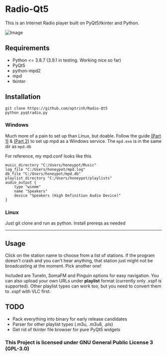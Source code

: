 # Radio-Qt5
This is an Internet Radio player built on PyQt5/tkinter and Python.

![Image](https://imgur.com/KbxW9Qt.png)

## Requirements
- Python <= 3.8.7 (3.9.1 in testing. Working nice so far)
- PyQt5
- python-mpd2
- mpd
- tkinter

## Installation
``` 
git clone https://github.com/aptrinh/Radio-Qt5 
python pyqtradio.py
```
### **Windows**
Much more of a pain to set up than Linux, but doable. Follow the guide [(Part 1)](https://www.daangemist.nl/2012/11/16/installing-mpd-on-windows) & [(Part 2)](https://www.daangemist.nl/2012/11/26/run-mpd-as-windows-service) to set up mpd as a Windows service. The ```mpd.exe``` is in the same dir as ```mpd.db```

For reference, my mpd.conf looks like this 
```
music_directory "C:/Users/honeypot/Music"
log_file "C:/Users/honeypot/mpd.log"
db_file "C:/Users/honeypot/mpd.db"
playlist_directory "C:/Users/honeypot/playlists"
audio_output {
    type "winmm"
    name "Speakers"
    device "Speakers (High Definition Audio Device)"
}
```

### **Linux**
Just git clone and run as python. Install prereqs as needed

----

## Usage
Click on the station name to choose from a list of stations. If the program doesn't crash and you can't hear anything, that station just might not be broadcasting at the moment. Pick another one!

Included are TuneIn, SomaFM and Pinguin options for easy navigation. You can also upload your own URLs under **playlist** format (currently only .xspf is supported). Other playlist types can work too, but you need to convert them to .xspf with VLC first.

## TODO
- Pack everything into binary for early release candidates
- Parser for other playlist types (.m3u, .m3u8, .pls)
- Get rid of tkinter file browser for pure PyQt5 widgets


### This Project is licensed under GNU General Public License 3 (GPL-3.0)

